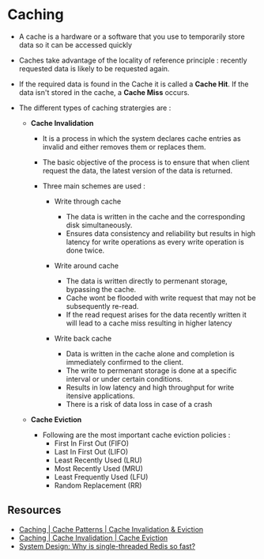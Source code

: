 # Caching 

- A cache is a hardware or a software that you use to temporarily store data so it can be accessed quickly
- Caches take advantage of the locality of reference principle : recently requested data is likely to be requested again.
- If the required data is found in the Cache it is called a **Cache Hit**. If the data isn't stored in the cache, a **Cache Miss** occurs.
- The different types of caching stratergies are : 

    - **Cache Invalidation**

        - It is a process in which the system declares cache entries as invalid and either removes them or replaces them.
        - The basic objective of the process is to ensure that when client request the data, the latest version of the data is returned.
        - Three main schemes are used :

            - Write through cache 
                - The data is written in the cache and the corresponding disk simultaneously.
                - Ensures data consistency and reliability but results in high latency for write operations as every write operation is done twice.

            - Write around cache
                - The data is written directly to permenant storage, bypassing the cache.
                - Cache wont be flooded with write request that may not be subsequently re-read.
                - If the read request arises for the data recently written it will lead to a cache miss resulting in higher latency

            - Write back cache 
                - Data is written in the cache alone and completion is immediately confirmed to the client.
                - The write to permenant storage is done at a specific interval or under certain conditions.
                - Results in low latency and high throughput for write itensive applications.
                - There is a risk of data loss in case of a crash

    - **Cache Eviction**
    
        - Following are the most important cache eviction policies :
            - First In First Out (FIFO) 
            - Last In First Out (LIFO)
            - Least Recently Used (LRU)
            - Most Recently Used (MRU)
            - Least Frequently Used (LFU)
            - Random Replacement (RR)


## Resources

- [Caching | Cache Patterns | Cache Invalidation & Eviction](https://www.youtube.com/watch?v=Ez1GK2imrsY)
- [Caching | Cache Invalidation | Cache Eviction](https://www.educative.io/courses/grokking-the-system-design-interview/3j6NnJrpp5p#Cache-Invalidation)
- [System Design: Why is single-threaded Redis so fast?](https://www.youtube.com/watch?v=5TRFpFBccQM&list=PLCRMIe5FDPse7NNmQP5UziLjXjkHW3gqA)